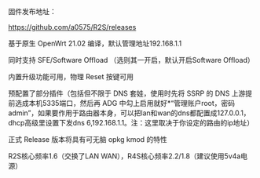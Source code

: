 固件发布地址：

https://github.com/a0575/R2S/releases

基于原生 OpenWrt 21.02 编译，默认管理地址192.168.1.1

同时支持 SFE/Software Offload （选则其一开启，默认开启Software Offload）

内置升级功能可用，物理 Reset 按键可用

预配置了部分插件（包括但不限于 DNS 套娃，使用时先将 SSRP 的 DNS 上游提前选成本机5335端口，然后再 ADG 中勾上启用就好*“管理账户root，密码admin”，如果要作用于路由器本身，可以把lan和wan的dns都配置成127.0.0.1，dhcp高级里设置下发dns 6,192.168.1.1。注：这里取决于你设定的路由的ip地址）

正式 Release 版本将具有可无脑 opkg kmod 的特性

R2S核心频率1.6（交换了LAN WAN），R4S核心频率2.2/1.8（建议使用5v4a电源）
